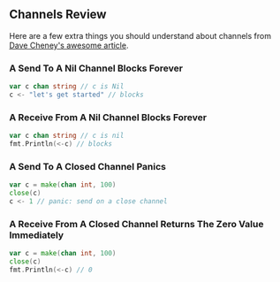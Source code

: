 ## Channels Review

Here are a few extra things you should understand about channels from [Dave
Cheney's awesome article](https://dave.cheney.net/2014/03/19/channel-axioms).

### A Send To A Nil Channel Blocks Forever

```go
var c chan string // c is Nil
c <- "let's get started" // blocks
```

### A Receive From A Nil Channel Blocks Forever

```go
var c chan string // c is nil
fmt.Println(<-c) // blocks
```

### A Send To A Closed Channel Panics

```go
var c = make(chan int, 100)
close(c)
c <- 1 // panic: send on a close channel
```

### A Receive From A Closed Channel Returns The Zero Value Immediately

```go
var c = make(chan int, 100)
close(c)
fmt.Println(<-c) // 0
```
